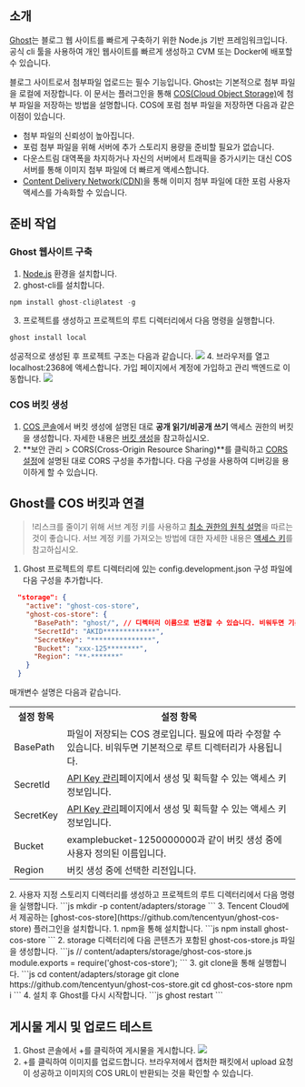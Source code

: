 ## 소개
[Ghost](https://ghost.org/docs)는 블로그 웹 사이트를 빠르게 구축하기 위한 Node.js 기반 프레임워크입니다. 공식 cli 툴을 사용하여 개인 웹사이트를 빠르게 생성하고 CVM 또는 Docker에 배포할 수 있습니다.

블로그 사이트로서 첨부파일 업로드는 필수 기능입니다. Ghost는 기본적으로 첨부 파일을 로컬에 저장합니다. 이 문서는 플러그인을 통해 [COS(Cloud Object Storage)](https://www.tencentcloud.com/products/cos)에 첨부 파일을 저장하는 방법을 설명합니다. COS에 포럼 첨부 파일을 저장하면 다음과 같은 이점이 있습니다.
- 첨부 파일의 신뢰성이 높아집니다.
- 포럼 첨부 파일을 위해 서버에 추가 스토리지 용량을 준비할 필요가 없습니다.
- 다운스트림 대역폭을 차지하거나 자신의 서버에서 트래픽을 증가시키는 대신 COS 서버를 통해 이미지 첨부 파일에 더 빠르게 액세스합니다.
- [Content Delivery Network(CDN)](https://www.tencentcloud.com/products/cdn)을 통해 이미지 첨부 파일에 대한 포럼 사용자 액세스를 가속화할 수 있습니다.

## 준비 작업

### Ghost 웹사이트 구축

1. [Node.js](https://nodejs.org/en/download/) 환경을 설치합니다.
2. ghost-cli를 설치합니다.
```js
npm install ghost-cli@latest -g
```
3. 프로젝트를 생성하고 프로젝트의 루트 디렉터리에서 다음 명령을 실행합니다.
```js
ghost install local
```
성공적으로 생성된 후 프로젝트 구조는 다음과 같습니다.
![](https://qcloudimg.tencent-cloud.cn/raw/76e74eff7779379f2e40c5c9220453fc.jpg)
4. 브라우저를 열고 localhost:2368에 액세스합니다. 가입 페이지에서 계정에 가입하고 관리 백엔드로 이동합니다.
![](https://qcloudimg.tencent-cloud.cn/raw/16c412b34d8d9eda9525d12b7e34f5cf.jpg)


### COS 버킷 생성

1. [COS 콘솔](https://console.cloud.tencent.com/cos/bucket)에서 버킷 생성에 설명된 대로 **공개 읽기/비공개 쓰기** 액세스 권한의 버킷을 생성합니다. 자세한 내용은 [버킷 생성](https://intl.cloud.tencent.com/document/product/436/13309)을 참고하십시오.
2. **보안 관리 > CORS(Cross-Origin Resource Sharing)**를 클릭하고 [CORS 설정](https://intl.cloud.tencent.com/document/product/436/13318)에 설명된 대로 CORS 구성을 추가합니다. 다음 구성을 사용하여 디버깅을 용이하게 할 수 있습니다.




## Ghost를 COS 버킷과 연결

>!리스크를 줄이기 위해 서브 계정 키를 사용하고 [최소 권한의 원칙 설명](https://intl.cloud.tencent.com/document/product/436/32972)을 따르는 것이 좋습니다. 서브 계정 키를 가져오는 방법에 대한 자세한 내용은 [액세스 키](https://intl.cloud.tencent.com/document/product/598/32675)를 참고하십시오.


1. Ghost 프로젝트의 루트 디렉터리에 있는 config.development.json 구성 파일에 다음 구성을 추가합니다.
```json
  "storage": {
    "active": "ghost-cos-store",
    "ghost-cos-store": {      
      "BasePath": "ghost/", // 디렉터리 이름으로 변경할 수 있습니다. 비워두면 기본적으로 루트 디렉터리가 사용됩니다. 
      "SecretId": "AKID*************",
      "SecretKey": "***************",
      "Bucket": "xxx-125********", 
      "Region": "**-*******"
    }
  }
```
매개변수 설명은 다음과 같습니다.
<table>
   <tr>
      <th width="0%" >설정 항목</td>
      <th width="0%" >설정 항목</td>
   </tr>
   <tr>
      <td>BasePath</td>
      <td>파일이 저장되는 COS 경로입니다. 필요에 따라 수정할 수 있습니다. 비워두면 기본적으로 루트 디렉터리가 사용됩니다.</td>
   </tr>
   <tr>
      <td>SecretId</td>
      <td><a href="https://console.cloud.tencent.com/capi">API Key 관리</a>페이지에서 생성 및 획득할 수 있는 액세스 키 정보입니다.</td>
   </tr>
   <tr>
      <td>SecretKey</td>
      <td><a href="https://console.cloud.tencent.com/capi">API Key 관리</a>페이지에서 생성 및 획득할 수 있는 액세스 키 정보입니다.</td>
   </tr>
   <tr>
      <td>Bucket</td>
      <td>examplebucket-1250000000과 같이 버킷 생성 중에 사용자 정의된 이름입니다.</td>
   </tr>
   <tr>
      <td>Region</td>
      <td>버킷 생성 중에 선택한 리전입니다.</td>
   </tr>
</table>
2. 사용자 지정 스토리지 디렉터리를 생성하고 프로젝트의 루트 디렉터리에서 다음 명령을 실행합니다.
```js
mkdir -p content/adapters/storage
```
3. Tencent Cloud에서 제공하는 [ghost-cos-store](https://github.com/tencentyun/ghost-cos-store) 플러그인을 설치합니다.
   1. npm을 통해 설치합니다.
```js
npm install ghost-cos-store
```
   2. storage 디렉터리에 다음 콘텐츠가 포함된 ghost-cos-store.js 파일을 생성합니다.
```js
//  content/adapters/storage/ghost-cos-store.js
module.exports = require('ghost-cos-store');
```
   3. git clone을 통해 실행합니다.
```js
cd content/adapters/storage
git clone https://github.com/tencentyun/ghost-cos-store.git
cd ghost-cos-store  
npm i
```
   4. 설치 후 Ghost를 다시 시작합니다.
```js
ghost restart
```



## 게시물 게시 및 업로드 테스트

1. Ghost 콘솔에서 +를 클릭하여 게시물을 게시합니다.
![](https://qcloudimg.tencent-cloud.cn/raw/27dc54b218009f64bd319707700dba71.jpg)
2. +를 클릭하여 이미지를 업로드합니다. 브라우저에서 캡처한 패킷에서 upload 요청이 성공하고 이미지의 COS URL이 반환되는 것을 확인할 수 있습니다.




